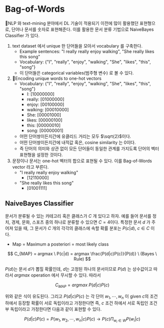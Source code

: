 # Bag-of-Words

NLP 와 text-mining 분야에서 DL 기술이 적용되기 이전에 많이 활용했던 표현형으로, 단어나 문서를 숫자로 표현해준다. 이를 활용한 문서 분류 기법으로 NaiveBayes Classifier 가 있다.

1. text dataset 에서 unique 한 단어들을 모아서 vocabulary 를 구축한다.
	- Example sentences: "I really really enjoy walking", "She really likes this song"
	- Vocabulary: {"I", "really", "enjoy", "walking", "She", "likes", "this", "song"}
	- 이 단어들은 categorical variables(범주형 변수) 로 볼 수 있다.
2. Encoding unique words to one-hot vectors
	- Vocabulary: {"I", "really", "enjoy", "walking", "She", "likes", "this", "song"}
		- I: $[10000000]$
		- really: $[01000000]$
		- enjoy: $[00100000]$
		- walking: $[00010000]$
		- She: $[00001000]$
		- likes: $[00000100]$
		- this: $[00000010]$
		- song: $[00000001]$
	- 어떤 단어쌍이든지간에 유클리드 거리는 모두 $\sqrt{2}$이다.
	- 어떤 단어쌍이든지간에 내적값 혹은, cosine similarity 는  0이다.
	- 즉 단어의 의미와 상관 없이 모든 단어들이 동일한 관계를 가지도록 단어의 벡터 표현형을 설정한 것이다.
3. 문장이나 문서는 one-hot 벡터의 합으로 표현될 수 있다. 이를 Bag-of-Words vector 라고 부른다.
	- "I really really enjoy walking"
		- $[12110000]$
	- "She really likes this song"
		- $[01001111]$

## NaiveBayes Classifier

문서가 분류될 수 있는 카테고리 혹은 클래스가 $C$ 개 있다고 하자. 예를 들어 문서를 정치, 경제, 문화, 스포츠 중의 하나로 분류할 수 있으면 $C=4$이다. 특정한 문서 $d$ 가 주어져 있을 때, 그 문서가 $C$ 개의 각각의 클래스에 속할 확률 분포는 $P(c|d), \ c \in C$ 이다.

- Map = Maximum a posteriori = most likely class

$$
C_{MAP} = argmax \ P(c|d) = argmax \frac{P(d|c)P(c)}{P(d)} \ (Bayes \ Rule)
$$

$P(d)$는 문서 $d$가 뽑힐 확률인데, $d$는 고정된 하나의 문서이므로 $P(d)$ 는 상수값이고 따라서 $argmax$ operation 에서 무시할 수 있다. 따라서


$$
C_{MAP}=argmax \ P(d|c)P(c)
$$

위와 같은 식이 유도된다. 그리고 $P(d|c)P(c)$ 는 각 단어 $w_1, \cdots, w_n$ 이 given $c$의 조건 하에서 등장할 확률이 서로 독립이라고 가정한다면 즉, $c$ 조건 하에서 서로 독립인 조건부 독립이라고 가정한다면 다음과 같이 표현할 수 있다.

$$
P(d|c)P(c)=P(w_1,w_2,\cdots,w_n|c)P(c) \rightarrow P(c)\Pi_{w_i \in W}P(w_i|c)
$$
